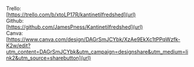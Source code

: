Trello:<br>
[https://trello.com/b/xtoLP17R/kantinetilfredshed](url)<br>
Github:<br>
[https://github.com/JamesPness/Kantinetilfredshed](url)<br>
Canva:<br>
[https://www.canva.com/design/DAGrSmJCYbk/XzAe9EkXc1tPPqWzfk-K2w/edit?utm_content=DAGrSmJCYbk&utm_campaign=designshare&utm_medium=link2&utm_source=sharebutton](url)
